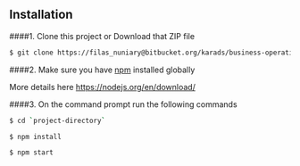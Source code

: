 ## Installation
####1. Clone this project or Download that ZIP file

```sh
$ git clone https://filas_nuniary@bitbucket.org/karads/business-operation-raw.git
```

####2.  Make sure you have [npm](https://www.npmjs.org/) installed globally

More details here
https://nodejs.org/en/download/

####3. On the command prompt run the following commands

```sh
$ cd `project-directory`
```
```sh
$ npm install
```
```sh
$ npm start
```
